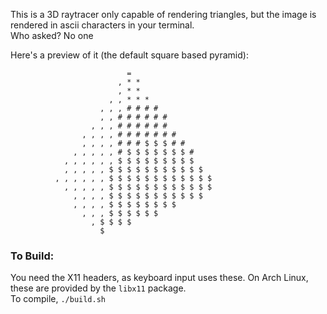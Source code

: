 This is a 3D raytracer only capable of rendering triangles, but the image is rendered in ascii characters in your terminal.  
Who asked? No one

Here's a preview of it (the default square based pyramid):  
```
                          =
                        , * *
                        , * *
                      , , * * *
                    , , , # # # #
                    , , # # # # # #
                  , , , # # # # # #
                , , , , # # # # # # #
                , , , , # # # $ $ $ # #
              , , , , , # $ $ $ $ $ $ $ #
            , , , , , , $ $ $ $ $ $ $ $ $
            , , , , , $ $ $ $ $ $ $ $ $ $ $
          , , , , , , $ $ $ $ $ $ $ $ $ $ $ $
            , , , , , $ $ $ $ $ $ $ $ $ $ $ $
              , , , , $ $ $ $ $ $ $ $ $ $ $
              , , , , $ $ $ $ $ $ $ $
                , , , $ $ $ $ $ $
                  , $ $ $ $
                    $
```

### To Build:
You need the X11 headers, as keyboard input uses these.
On Arch Linux, these are provided by the `libx11` package.  
To compile, `./build.sh`

